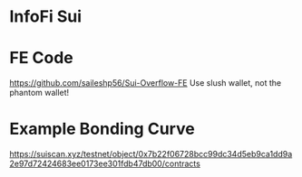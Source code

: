 # InfoFi Sui

# FE Code
https://github.com/saileshp56/Sui-Overflow-FE
Use slush wallet, not the phantom wallet!

# Example Bonding Curve
https://suiscan.xyz/testnet/object/0x7b22f06728bcc99dc34d5eb9ca1dd9a2e97d72424683ee0173ee301fdb47db00/contracts
